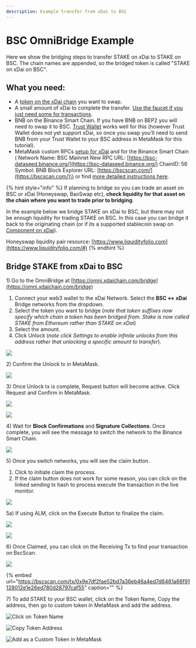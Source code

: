 ```yaml
---
description: Example transfer from xDai to BSC
---
```


# BSC OmniBridge Example

Here we show the bridging steps to transfer STAKE on xDai to STAKE on BSC. The chain names are appended, so the bridged token is called "STAKE on xDai on BSC".

## What you need:

* A [token on the xDai chain](https://blockscout.com/xdai/mainnet/bridged-tokens/eth) you want to swap.
* A small amount of xDai to complete the transfer. [Use the faucet if you just need some for transactions](https://blockscout.com/xdai/mainnet/faucet).
* BNB on the Binance Smart Chain. If you have BNB on BEP2 you will need to swap it to BSC. [Trust Wallet](https://trustwallet.com/) works well for this \(however Trust Wallet does not yet support xDai, so once you swap you'll need to send BNB from your Trust Wallet to your BSC address in MetaMask for this tutorial\).
* MetaMask custom RPCs [setup for xDai](../../wallets/metamask/metamask-setup.md) and for the Binance Smart Chain \( Network Name: BSC Mainnet New RPC URL: [https://bsc-dataseed.binance.org/](https://bsc-dataseed.binance.org/) ChainID: 56 Symbol: BNB Block Explorer URL: [https://bscscan.com/](https://bscscan.com/)\) or find [more detailed instructions here](https://docs.binance.org/smart-chain/wallet/metamask.html).

{% hint style="info" %}
If planning to bridge so you can trade an asset on BSC or xDai \(Honeyswap, BaoSwap etc\), **check liquidity for that asset on the chain where you want to trade prior to bridging**.   
  
In the example below we bridge STAKE on xDai to BSC, but there may not be enough liquidity for trading STAKE on BSC. In this case you can bridge it back to the originating chain \(or if its a supported stablecoin swap on [Component on xDai](https://xdai.component.finance/)\). 

Honeyswap liquidity pair resource: [https://www.liquidityfolio.com](https://www.liquidityfolio.com/#)
{% endhint %}

## Bridge STAKE from xDai to BSC

1\) Go to the OmniBridge at [https://omni.xdaichain.com/bridge](https://omni.xdaichain.com/bridge)

1. Connect your web3 wallet to the xDai Network. Select the **BSC &lt;-&gt; xDai** Bridge networks from the dropdown.
2. Select the token you want to bridge \(_note that token suffixes now specify which chain a token has been bridged from. Stake is now called STAKE from Ethereum rather than STAKE on xDai_\)
3. Select the amount.
4. Click Unlock \(_note click Settings to enable infinite unlocks from this address rather that unlocking a specific amount to transfer_\).

![](../../../.gitbook/assets/omni1.png)

2\) Confirm the Unlock tx in MetaMask.

![](../../../.gitbook/assets/omni2.png)

3\) Once Unlock tx is complete, Request button will become active. Click Request and Confirm in MetaMask.

![](../../../.gitbook/assets/request.png)

![](../../../.gitbook/assets/omni3.png)

4\) Wait for **Block Confirmations** and **Signature Collections**. Once complete, you will see the message to switch the network to the Binance Smart Chain.

![](../../../.gitbook/assets/img4%20%282%29.png)

5\) Once you switch networks, you will see the claim button.

1. Click to initiate claim the process. 
2. If the claim button does not work for some reason, you can click on the linked sending tx hash to process execute the transaction in the live monitor.

![](../../../.gitbook/assets/img5%20%281%29.png)

5a\) If using ALM, click on the Execute Button to finalize the claim.

![](../../../.gitbook/assets/alm1%20%281%29%20%281%29%20%281%29%20%282%29.png)

![](../../../.gitbook/assets/alm2.png)

6\) Once Claimed, you can click on the Receiving Tx to find your transaction on BscScan.

![](../../../.gitbook/assets/receiving.png)

{% embed url="https://bscscan.com/tx/0x9e7df2fae52bd7a36eb46a4ed7d6461a66f91128012e1e26ed780d28797caf55" caption="" %}

7\) To add STAKE to your BSC wallet, click on the Token Name, Copy the address, then go to custom token in MetaMask and add the address.

![Click on Token Name](../../../.gitbook/assets/tokenname.png)

![Copy Token Address](../../../.gitbook/assets/tokenaddress.png)

![Add as a Custom Token in MetaMask](../../../.gitbook/assets/tokentomm.png)

